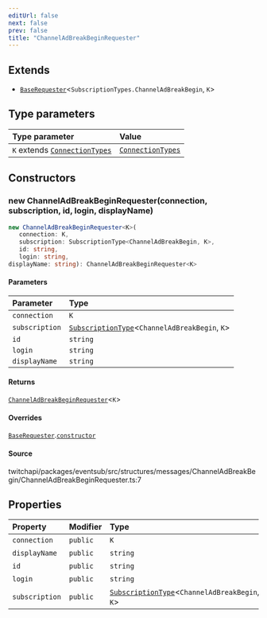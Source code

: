 ```yaml
---
editUrl: false
next: false
prev: false
title: "ChannelAdBreakBeginRequester"
---
```


## Extends

- [`BaseRequester`](BaseRequester.md)\<`SubscriptionTypes.ChannelAdBreakBegin`, `K`\>

## Type parameters

| Type parameter | Value |
| :------ | :------ |
| `K` extends [`ConnectionTypes`](../type-aliases/ConnectionTypes.md) | [`ConnectionTypes`](../type-aliases/ConnectionTypes.md) |

## Constructors

### new ChannelAdBreakBeginRequester(connection, subscription, id, login, displayName)

```ts
new ChannelAdBreakBeginRequester<K>(
   connection: K, 
   subscription: SubscriptionType<ChannelAdBreakBegin, K>, 
   id: string, 
   login: string, 
displayName: string): ChannelAdBreakBeginRequester<K>
```

#### Parameters

| Parameter | Type |
| :------ | :------ |
| `connection` | `K` |
| `subscription` | [`SubscriptionType`](../type-aliases/SubscriptionType.md)\<`ChannelAdBreakBegin`, `K`\> |
| `id` | `string` |
| `login` | `string` |
| `displayName` | `string` |

#### Returns

[`ChannelAdBreakBeginRequester`](ChannelAdBreakBeginRequester.md)\<`K`\>

#### Overrides

[`BaseRequester`](BaseRequester.md).[`constructor`](BaseRequester.md#constructors)

#### Source

twitchapi/packages/eventsub/src/structures/messages/ChannelAdBreakBegin/ChannelAdBreakBeginRequester.ts:7

## Properties

| Property | Modifier | Type | Inherited from |
| :------ | :------ | :------ | :------ |
| `connection` | `public` | `K` | [`BaseRequester`](BaseRequester.md).`connection` |
| `displayName` | `public` | `string` | [`BaseRequester`](BaseRequester.md).`displayName` |
| `id` | `public` | `string` | [`BaseRequester`](BaseRequester.md).`id` |
| `login` | `public` | `string` | [`BaseRequester`](BaseRequester.md).`login` |
| `subscription` | `public` | [`SubscriptionType`](../type-aliases/SubscriptionType.md)\<`ChannelAdBreakBegin`, `K`\> | [`BaseRequester`](BaseRequester.md).`subscription` |
